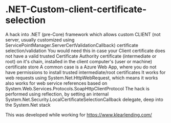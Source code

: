 # .NET-Custom-client-certificate-selection
A hack into .NET (pre-Core) framework which allows custom CLIENT (not server, usually customized using ServicePointManager.ServerCertValidationCallback) certificate selection/validation
You would need this in case your Client certificate does not have a valid trusted Certificate Authority certificate (intermediate or root) on it's chain, installed in the client computer's (user or machine) certificate store
A common case is a Azure Web App, where you do not have permissions to install trusted intermediate/root certificates
It works for web requests using System.Net.HttpWebRequest, which means it works also works for web service references based on System.Web.Services.Protocols.SoapHttpClientProtocol
The hack is performed using reflection, by setting an internal System.Net.Security.LocalCertificateSelectionCallback delegate, deep into the System.Net stack

This was developed while working for https://www.klearlending.com/
